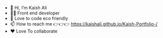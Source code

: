 - 👋 Hi, I’m Kaish Ali
- 👨‍💻 Front end developer 
- 🌱 Love to code eco friendly 
- 📫 How to reach me 👉👉👉 https://kaishali.github.io/Kaish-Portfolio-/
- ♥️ Love To collaborate

<!---
KaishAli/KaishAli is a ✨ special ✨ repository because its `README.md` (this file) appears on your GitHub profile.
You can click the Preview link to take a look at your changes.
--->

